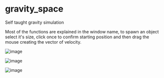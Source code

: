 # gravity_space
Self taught gravity simulation

Most of the functions are explained in the window name, to spawn an object select it's size, click once to confirm starting position and then drag the mouse creating the 
vector of velocity.

![image](https://user-images.githubusercontent.com/79509898/117261410-6466af80-ae50-11eb-88e2-22e1d39afc65.png)

![image](https://user-images.githubusercontent.com/79509898/117261475-76485280-ae50-11eb-826f-92c07803d898.png)

![image](https://user-images.githubusercontent.com/79509898/117261495-7f392400-ae50-11eb-8bdd-a1b2f57db500.png)


